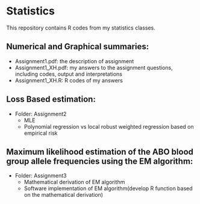 Statistics
==========
This repository contains R codes from my statistics classes.

Numerical and Graphical summaries:
----------------------------------
* Assignment1.pdf: the description of assignment
* Assignment1_XH.pdf: my answers to the assignment questions, including codes, output and interpretations
* Assignment1_XH.R: R codes of my answers

Loss Based estimation:
----------------------
* Folder: Assignment2
  * MLE
  * Polynomial regression vs local robust weighted regression based on empirical risk

Maximum likelihood estimation of the ABO blood group allele frequencies using the EM algorithm:
-----------------------------------------------------------------------------------------------
* Folder: Assignment3
  * Mathematical derivation of EM algorithm
  * Software implementation of EM algorithm(develop R function based on the mathematical derivation)
